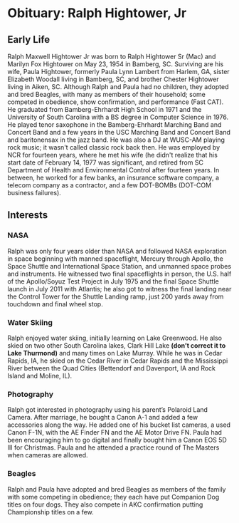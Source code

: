 # Obituary: Ralph Hightower, Jr
## Early Life
Ralph Maxwell Hightower Jr was born to Ralph Hightower Sr (Mac) and Marilyn Fox Hightower on May 23, 1954 in Bamberg, SC. Surviving are his 
wife, Paula Hightower, formerly Paula Lynn Lambert from Harlem, GA, sister Elizabeth Woodall living in Bamberg, SC, and brother Chester 
Hightower living in Aiken,  SC.  Although Ralph and Paula had no children,  they adopted and bred Beagles, with many as members of their 
household; some competed in obedience, show confirmation, and performance (Fast CAT). He graduated from Bamberg-Ehrhardt High School in 1971 
and the University of South Carolina with a BS degree in Computer Science in 1976.  He played tenor saxophone in the Bamberg-Ehrhardt 
Marching Band and Concert Band and a few years in the USC Marching Band and Concert Band and baritonensax in the jazz band. 
He was also a DJ at WUSC-AM playing rock music; it wasn't called classic rock back then.
He was employed by NCR for fourteen years, where he met his wife (he didn't realize that his start date of February 14, 1977 was significant,
and retired from SC Department of Health and Environmental Control after fourteen years. In between, he worked for a few banks, an insurance software company, a telecom company as a contractor, and a few DOT-BOMBs (DOT-COM business failures).
## Interests
### NASA
Ralph was only four years older than NASA and followed NASA exploration in space beginning with manned spaceflight, Mercury through Apollo, 
the Space Shuttle and International Space Station, and unmanned space probes and instruments. He witnessed two final spaceflights in person, 
the U.S. half of the Apollo/Soyuz Test Project in July 1975 and the final Space Shuttle launch in July 2011 with Atlantis; he also got to 
witness the final landing near the Control Tower for the Shuttle Landing ramp, just 200 yards away from touchdown and final wheel stop.
### Water Skiing 
Ralph enjoyed water skiing, initially learning on Lake Greenwood. He also skied on two other South Carolina lakes, Clark Hill Lake 
**(don’t correct it to Lake Thurmond)** and many times on Lake Murray. While he was in Cedar Rapids, IA, he skied on the Cedar River 
in Cedar Rapids and the Mississippi River between the Quad Cities (Bettendorf and Davenport, IA and Rock Island and Moline, IL).
### Photography 
Ralph got interested in photography using his parent’s Polaroid Land Camera. After marriage, he bought a Canon A-1 and added a few 
accessories along the way. He added one of his bucket list cameras, a used Canon F-1N, with the AE Finder FN and the AE Motor Drive FN. 
Paula had been encouraging him to go digital and finally bought him a Canon EOS 5D III for Christmas. Paula and he attended a practice 
round of The Masters when cameras are allowed. 
### Beagles
Ralph and Paula have adopted and bred Beagles as members of the family with some competing in obedience; they each have put Companion 
Dog titles on four dogs. They also compete in AKC confirmation putting Championship titles on a few.
